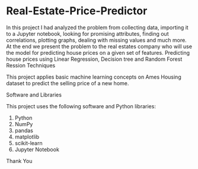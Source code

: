 # Real-Estate-Price-Predictor
In this project I had analyzed the problem from collecting data, importing it to a Jupyter notebook, looking for promising attributes, finding out correlations, plotting graphs, dealing with missing values and much more. At the end we present the problem to the real estates company who will use the model for predicting house prices on a given set of features.
Predicting house prices using Linear Regression, Decision tree and Random Forest Ression Techniques

This project applies basic machine learning concepts on Ames Housing dataset to predict the selling price of a new home.

Software and Libraries

This project uses the following software and Python libraries:

1) Python
2) NumPy
3) pandas
4) matplotlib
5) scikit-learn
6) Jupyter Notebook

Thank You
